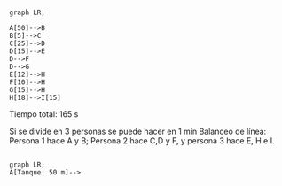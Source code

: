 ```mermaid

graph LR;

A[50]-->B
B[5]-->C
C[25]-->D
D[15]-->E
D-->F
D-->G
E[12]-->H
F[10]-->H
G[15]-->H
H[18]-->I[15]

```
Tiempo total: 165 s

Si se divide en 3 personas se puede hacer en 1 min
Balanceo de línea: 
Persona 1 hace A y B; Persona 2 hace C,D y F, y persona 3 hace E, H e I.


```mermaid

graph LR;
A[Tanque: 50 m]-->

```